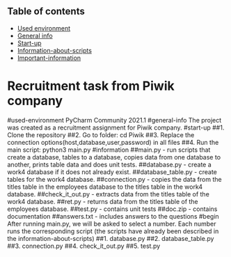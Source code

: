 ## Table of contents
* [Used environment](#used-environment)
* [General info](#general-info)
* [Start-up](#start-up)
* [Information-about-scripts](#information)
* [Important-information](#begin)
# Recruitment task from Piwik company
#used-environment
PyCharm Community 2021.1
#general-info
The project was created as a recruitment assignment for Piwik company.
#start-up
##1. Clone the repository
##2. Go to folder: cd Piwik
##3. Replace the connection options(host,database,user,password) in all files
##4. Run the main script: python3 main.py
#information
##main.py - run scripts that create a database, tables to a database, copies data from one database to
    another, prints table data and does unit tests.
##database.py - create a work4 database if it does not already exist.
##database_table.py - create tables for the work4 database.
##connection.py - copies the data from the titles table in the employees database to the titles table in the work4 database.
##check_it_out.py - extracts data from the titles table of the work4 database.
##ret.py - returns data from the titles table of the employees database.
##test.py - contains unit tests
##doc.zip - contains documentation
##answers.txt - includes answers to the questions
#begin
After running main.py, we will be asked to select a number. Each number runs the corresponding script (the scripts have already been described in the information-about-scripts)
##1. database.py
##2. database_table.py
##3. connection.py
##4. check_it_out.py
##5. test.py
